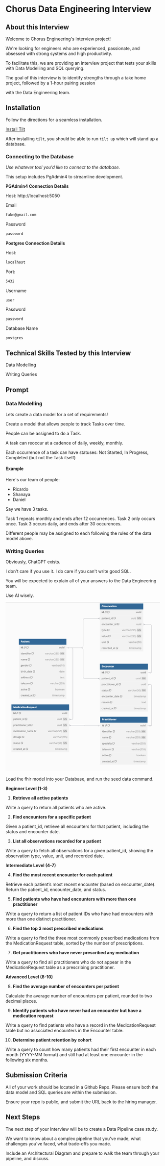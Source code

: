 # Chorus Data Engineering Interview

## About this Interview

Welcome to Chorus Engineering's Interview project!

We're looking for engineers who are experienced, passionate, and obsessed with strong systems and high productivity.

To facilitate this, we are providing an interview project that tests your skills with Data Modelling and SQL querying.

The goal of this interview is to identify strengths through a take home project, followed by a 1-hour pairing session

with the Data Engineering team.  

## Installation

Follow the directions for a seamless installation.

[Install Tilt](https://docs.tilt.dev/install.html)

After installing `tilt`, you should be able to run `tilt up` which will stand up a database.

### Connecting to the Database
_Use whatever tool you'd like to connect to the database._

This setup includes PgAdmin4 to streamline development.

**PGAdmin4 Connection Details**

Host: http://localhost:5050

Email
```bash
fake@gmail.com
```

Password
```bash
password
```

**Postgres Connection Details**

Host:
```Bash
localhost
```

Port:
```bash
5432
```

Username
```bash
user
```

Password
```bash
password
```

Database Name
```
postgres
```

## Technical Skills Tested by this Interview

Data Modelling

Writing Queries

## Prompt


### Data Modelling
Lets create a data model for a set of requirements!

Create a model that allows people to track Tasks over time.

People can be assigned to do a Task.

A task can reoccur at a cadence of daily, weekly, monthly.

Each occurrence of a task can have statuses: Not Started, In Progress, Completed (but not the Task itself)

#### Example

Here's our team of people:

- Ricardo
- Shanaya
- Daniel

Say we have 3 tasks.

Task 1 repeats monthly and ends after 12 occurrences.
Task 2 only occurs once.
Task 3 occurs daily, and ends after 30 occurences.

Different people may be assigned to each following the rules of the data model above.

### Writing Queries

Obviously, ChatGPT exists.

I don't care if you use it. I do care if you can't write good SQL. 

You will be expected to explain all of your answers to the Data Engineering team.

Use AI wisely.

![img.png](img.png)

Load the fhir model into your Database, and run the seed data command.

**Beginner Level (1-3)**

1. **Retrieve all active patients**

Write a query to return all patients who are active.

2. **Find encounters for a specific patient**

Given a patient_id, retrieve all encounters for that patient, including the status and encounter date.

3. **List all observations recorded for a patient**

Write a query to fetch all observations for a given patient_id, showing the observation type, value, unit, and recorded date.

**Intermediate Level (4-7)**

4. **Find the most recent encounter for each patient**

Retrieve each patient’s most recent encounter (based on encounter_date). Return the patient_id, encounter_date, and status.

5. **Find patients who have had encounters with more than one practitioner**

Write a query to return a list of patient IDs who have had encounters with more than one distinct practitioner.

6. **Find the top 3 most prescribed medications**

Write a query to find the three most commonly prescribed medications from the MedicationRequest table, sorted by the number of prescriptions.

7. **Get practitioners who have never prescribed any medication**

Write a query to find all practitioners who do not appear in the MedicationRequest table as a prescribing practitioner.

**Advanced Level (8-10)**

8. **Find the average number of encounters per patient**

Calculate the average number of encounters per patient, rounded to two decimal places.

9. **Identify patients who have never had an encounter but have a medication request**

Write a query to find patients who have a record in the MedicationRequest table but no associated encounters in the Encounter table.
	
10.	**Determine patient retention by cohort**

Write a query to count how many patients had their first encounter in each month (YYYY-MM format) and still had at least one encounter in the following six months.


## Submission Criteria

All of your work should be located in a Github Repo. Please ensure both the data model and SQL queries are within the submission.

Ensure your repo is public, and submit the URL back to the hiring manager.

## Next Steps

The next step of your Interview will be to create a Data Pipeline case study.

We want to know about a complex pipeline that you've made, what challenges you've faced, what trade-offs you made.

Include an Architectural Diagram and prepare to walk the team through your pipeline, and discuss.
